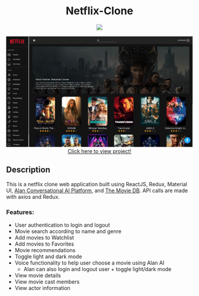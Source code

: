 <!-- # Netflix-Clone -->
<h1 style="text-align: center;">Netflix-Clone</h1>

<p align="center">

  <img src="https://fontmeme.com/permalink/230207/f1f2960e76f9d56f6615487f38f845ee.png">

</p>

<p align="center">

  <img src="/src/assets/images/screenshot_netflix_clone.png">
  <a href="https://netflix-clone-pi65.netlify.app/">Click here to view project!</a>

</p>


<!-- ![picture of Netflix Logo](https://fontmeme.com/permalink/230207/f1f2960e76f9d56f6615487f38f845ee.png)


[Click here to view project](https://netflix-clone-pi65.netlify.app/)

![Image of web application](/src/assets/images/screenshot_netflix_clone.png) -->

## Description
This is a netflix clone web application built using ReactJS, Redux, Material UI, [Alan Conversational AI Platform](https://alan.app/), and [The Movie DB](https://www.themoviedb.org/). API calls are made with axios and Redux. 


### Features: 
* User authentication to login and logout
* Movie search according to name and genre
* Add movies to Watchlist
* Add movies to Favorites
* Movie recommendations 
* Toggle light and dark mode
* Voice functionality to help user choose a movie using Alan AI 
    * Alan can also login and logout user + toggle light/dark mode 
* View movie details
* View movie cast members
* View actor information